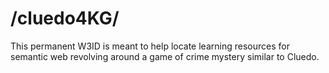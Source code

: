 # /cluedo4KG/

This permanent W3ID is meant to help locate learning resources for semantic web revolving around a game of crime mystery similar to Cluedo.
